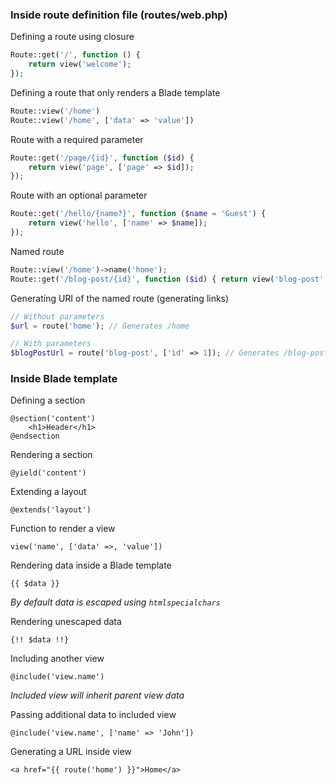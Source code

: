 ### Inside route definition file (routes/web.php)

Defining a route using closure

```php
Route::get('/', function () {
    return view('welcome');
});
```

Defining a route that only renders a Blade template

```php
Route::view('/home')
Route::view('/home', ['data' => 'value'])
```

Route with a required parameter

```php
Route::get('/page/{id}', function ($id) {
    return view('page', ['page' => $id]);
});
```

Route with an optional parameter

```php
Route::get('/hello/{name?}', function ($name = 'Guest') {
    return view('hello', ['name' => $name]);
});
```

Named route

```php
Route::view('/home')->name('home');
Route::get('/blog-post/{id}', function ($id) { return view('blog-post', ['id' => $id]); });
```

Generating URI of the named route (generating links)

```php
// Without parameters
$url = route('home'); // Generates /home

// With parameters
$blogPostUrl = route('blog-post', ['id' => 1]); // Generates /blog-post/1
```

### Inside Blade template
Defining a section

```blade
@section('content')
	<h1>Header</h1>
@endsection
```
Rendering a section

`@yield('content')`

Extending a layout

`@extends('layout')`

Function to render a view

`view('name', ['data' =>‚ 'value'])`

Rendering data inside a Blade template

`{{ $data }}`

*By default data is escaped using `htmlspecialchars`*

Rendering unescaped data

`{!! $data !!}`

Including another view

`@include('view.name')`

*Included view will inherit parent view data*

Passing additional data to included view

`@include('view.name', ['name' => 'John'])`

Generating a URL inside view

```
<a href="{{ route('home') }}">Home</a>
```
